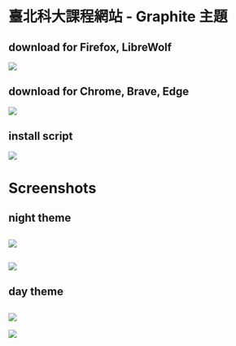 #  臺北科大課程網站 - Graphite 主題
## download for Firefox, LibreWolf
[![](https://img.shields.io/badge/Firefox_Addons-FF7139?style=for-the-badge&logo=Firefox-Browser&logoColor=white)](https://addons.mozilla.org/zh-TW/android/addon/tampermonkey/)
## download for Chrome, Brave, Edge
[![](https://img.shields.io/badge/Chrome_Extensions-4285F4?style=for-the-badge&logo=Google-chrome&logoColor=white)](https://chromewebstore.google.com/detail/tampermonkey/dhdgffkkebhmkfjojejmpbldmpobfkfo)
## install script
[![](https://img.shields.io/static/v1?style=for-the-badge&message=User%20Script&color=00485B&logo=Tampermonkey&logoColor=FFFFFF&label=)](https://codeberg.org/proton-penguin/NTUT-web-css/raw/branch/main/NTUT.user.js)


# Screenshots
## night theme
![](https://codeberg.org/proton-penguin/NTUT-web-css/raw/branch/main/assets/Screenshot%20from%202023-12-21%2000-01-00.png)
---
![](https://codeberg.org/proton-penguin/NTUT-web-css/raw/branch/main/assets/Screenshot%20from%202023-12-21%2000-03-19.png)
---
## day theme
![](https://codeberg.org/proton-penguin/NTUT-web-css/raw/branch/main/assets/Screenshot%20from%202023-12-21%2000-08-01.png)
---
![](https://codeberg.org/proton-penguin/NTUT-web-css/raw/branch/main/assets/Screenshot%20from%202023-12-21%2000-10-23.png)